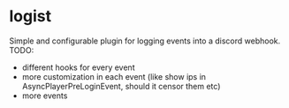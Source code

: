 # logist
Simple and configurable plugin for logging events into a discord webhook.
TODO:
- different hooks for every event
- more customization in each event (like show ips in AsyncPlayerPreLoginEvent, should it censor them etc)
- more events
